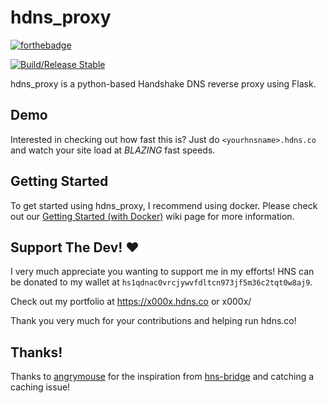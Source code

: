 # hdns_proxy
[![forthebadge](https://forthebadge.com/images/badges/made-with-python.svg)](https://forthebadge.com)

[![Build/Release Stable](https://github.com/shrunbr/hdns_proxy/actions/workflows/build.yml/badge.svg?branch=v0.2.0)](https://github.com/shrunbr/hdns_proxy/actions/workflows/build.yml)

hdns_proxy is a python-based Handshake DNS reverse proxy using Flask.

## Demo

Interested in checking out how fast this is? Just do `<yourhnsname>.hdns.co` and watch your site load at *BLAZING* fast speeds.

## Getting Started

To get started using hdns_proxy, I recommend using docker. Please check out our [Getting Started (with Docker)](https://github.com/shrunbr/hdns_proxy/wiki/Getting-Started-(using-Docker)) wiki page for more information.

## Support The Dev! :heart:

I very much appreciate you wanting to support me in my efforts! HNS can be donated to my wallet at `hs1qdnac0vrcjywvfdltcn973jf5m36c2tqt0w8aj9`.

Check out my portfolio at https://x000x.hdns.co or x000x/

Thank you very much for your contributions and helping run hdns.co!

## Thanks!

Thanks to [angrymouse](https://github.com/angrymouse/) for the inspiration from [hns-bridge](https://github.com/angrymouse/hns-bridge) and catching a caching issue!